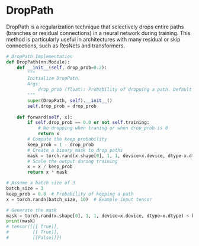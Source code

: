 # DropPath 
DropPath is a regularization technique that selectively drops entire paths (branches or residual connections) in a neural network during training. This method is particularly useful in architectures with many residual or skip connections, such as ResNets and transformers.

```python
# DropPath Implementation
def DropPath(nn.Module):
    def __init__(self, drop_prob=0.2):
        """
        Initialize DropPath.
        Args:
            drop_prob (float): Probability of dropping a path. Default is 0.2.        
        """
        super(DropPath, self).__init__()
        self.drop_prob = drop_prob
    
    def forward(self, x):
        if self.drop_prob == 0.0 or not self.training: 
            # No dropping when traning or when drop_prob is 0
            return x
        # Compute the keep probability
        keep_prob = 1 - drop_prob
        # Create a binary mask to drop paths
        mask = torch.rand(x.shape[0], 1, 1, device=x.device, dtype-x.dtype) < keep_prob
        # Scale the output during training
        x = x / keep_prob
        return x * mask

# Assume a batch size of 3
batch_size = 3
keep_prob = 0.8  # Probability of keeping a path
x = torch.randn(batch_size, 10)  # Example input tensor

# Generate the mask
mask = torch.rand(x.shape[0], 1, 1, device=x.device, dtype=x.dtype) < keep_prob
print(mask)
# tensor([[[ True]],
#         [[ True]],
#         [[False]]])
```




